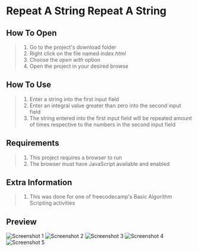 # Repeat A String Repeat A String

## How To Open
> 1. Go to the project's download folder
> 2. Right click on the file named _index.html_
> 3. Choose the _open with_ option
> 4. Open the project in your desired browse

## How To Use
> 1. Enter a string into the first input field
> 2. Enter an integral value greater than zero into the second input field
> 3. The string entered into the first input field will be repeated amount of times respective to the numbers in the second input field

## Requirements
> 1. This project requires a browser to run
> 2. The browser must have JavaScript available and enabled

## Extra Information
> 1. This was done for one of freecodecamp's Basic Algorithm Scripting activities

## Preview
![Screenshot 1](./img/screenshot1.png)
![Screenshot 2](./img/screenshot2.png)
![Screenshot 3](./img/screenshot3.png)
![Screenshot 4](./img/screenshot4.png)
![Screenshot 5](./img/screenshot5.png)
